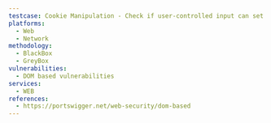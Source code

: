 ```yaml
---
testcase: Cookie Manipulation - Check if user-controlled input can set or alter cookies (e.g., via JavaScript or DOM injection). Web (HTTP/HTTPS) service
platforms: 
  - Web
  - Network
methodology: 
  - BlackBox
  - GreyBox
vulnerabilities:
  - DOM based vulnerabilities
services:
  - WEB
references:
  - https://portswigger.net/web-security/dom-based
---
```

